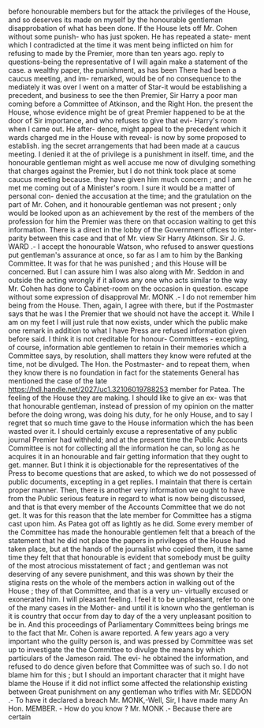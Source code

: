 before honourable members but for the attack the privileges of the House, and so deserves its made on myself by the honourable gentleman disapprobation of what has been done. If the House lets off Mr. Cohen without some punish- who has just spoken. He has repeated a state- ment which I contradicted at the time it was ment being inflicted on him for refusing to made by the Premier, more than ten years ago. reply to questions-being the representative of I will again make a statement of the case. a wealthy paper, the punishment, as has been There had been a caucus meeting, and im- remarked, would be of no consequence to the mediately it was over I went on a matter of Star-it would be establishing a precedent, and business to see the then Premier, Sir Harry a poor man coming before a Committee of Atkinson, and the Right Hon. the present the House, whose evidence might be of great Premier happened to be at the door of Sir importance, and who refuses to give that evi- Harry's room when I came out. He after- dence, might appeal to the precedent which it wards charged me in the House with reveal- is now by some proposed to establish. ing the secret arrangements that had been made at a caucus meeting. I denied it at the of privilege is a punishment in itself. time, and the honourable gentleman might as well accuse me now of divulging something that charges against the Premier, but I do not think took place at some caucus meeting because. they have given him much concern ; and I am he met me coming out of a Minister's room. I sure it would be a matter of personal con- denied the accusation at the time; and the gratulation on the part of Mr. Cohen, and it honourable gentleman was not present ; only would be looked upon as an achievement by the rest of the members of the profession for him the Premier was there on that occasion waiting to get this information. There is a direct in the lobby of the Government offices to inter- parity between this case and that of Mr. view Sir Harry Atkinson. Sir J. G. WARD .- I accept the honourable Watson, who refused to answer questions put gentleman's assurance at once, so far as I am to him by the Banking Committee. It was for that he was punished ; and this House will be concerned. But I can assure him I was also along with Mr. Seddon in and outside the acting wrongly if it allows any one who acts similar to the way Mr. Cohen has done to Cabinet-room on the occasion in question. escape without some expression of disapproval Mr. MONK .- I do not remember him being from the House. Then, again, I agree with there, but if the Postmaster says that he was I the Premier that we should not have the accept it. While I am on my feet I will just rule that now exists, under which the public make one remark in addition to what I have Press are refused information given before said. I think it is not creditable for honour- Committees - excepting, of course, information able gentlemen to retain in their memories which a Committee says, by resolution, shall matters they know were refuted at the time, not be divulged. The Hon. the Postmaster- and to repeat them, when they know there is no foundation in fact for the statements General has mentioned the case of the late https://hdl.handle.net/2027/uc1.32106019788253 member for Patea. The feeling of the House they are making. I should like to give an ex- was that that honourable gentleman, instead of pression of my opinion on the matter before the doing wrong, was doing his duty, for he only House, and to say I regret that so much time gave to the House information which the has been wasted over it. I should certainly excuse a representative of any public journal Premier had withheld; and at the present time the Public Accounts Committee is not for collecting all the information he can, so long as he acquires it in an honourable and fair getting information that they ought to get. manner. But I think it is objectionable for the representatives of the Press to become questions that are asked, to which we do not possessed of public documents, excepting in a get replies. I maintain that there is certain proper manner. Then, there is another very information we ought to have from the Public serious feature in regard to what is now being discussed, and that is that every member of the Accounts Committee that we do not get. It was for this reason that the late member for Committee has a stigma cast upon him. As Patea got off as lightly as he did. Some every member of the Committee has made the honourable gentlemen felt that a breach of the statement that he did not place the papers in privileges of the House had taken place, but at the hands of the journalist who copied them, it the same time they felt that that honourable is evident that somebody must be guilty of the most atrocious misstatement of fact ; and gentleman was not deserving of any severe punishment, and this was shown by their the stigina rests on the whole of the members action in walking out of the House ; they of that Committee, and that is a very un- virtually excused or exonerated him. I will pleasant feeling. I feel it to be unpleasant, refer to one of the many cases in the Mother- and until it is known who the gentleman is it is country that occur from day to day of the a very unpleasant position to be in. And this proceedings of Parliamentary Committees being brings me to the fact that Mr. Cohen is aware reported. A few years ago a very important who the guilty person is, and was pressed by Committee was set up to investigate the the Committee to divulge the means by which particulars of the Jameson raid. The evi- he obtained the information, and refused to do dence given before that Committee was of such so. I do not blame him for this ; but I should an important character that it might have blame the House if it did not inflict some affected the relationship existing between Great punishment on any gentleman who trifles with Mr. SEDDON .- To have it declared a breach Mr. MONK,-Well, Sir, I have made many An Hon. MEMBER. - How do you know ? Mr. MONK .- Because there are certain 